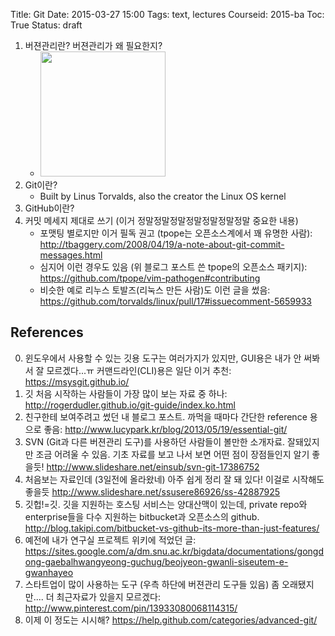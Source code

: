 Title: Git
Date: 2015-03-27 15:00
Tags: text, lectures
Courseid: 2015-ba
Toc: True
Status: draft

1. 버젼관리란? 버젼관리가 왜 필요한지?
    - [<img src="images/manual-vc.png" width="200px">](https://twitter.com/echojuliett/status/506707667314683905)
2. Git이란?
    - Built by Linus Torvalds, also the creator the Linux OS kernel
3. GitHub이란?
4. 커밋 메세지 제대로 쓰기 (이거 정말정말정말정말정말정말정말 중요한 내용)
    - 포맷팅 별로지만 이거 필독 권고 (tpope는 오픈소스계에서 꽤 유명한 사람): http://tbaggery.com/2008/04/19/a-note-about-git-commit-messages.html 
    - 심지어 이런 경우도 있음 (위 블로그 포스트 쓴 tpope의 오픈소스 패키지): https://github.com/tpope/vim-pathogen#contributing
    - 비슷한 예로 리누스 토발즈(리눅스 만든 사람)도 이런 글을 썼음: https://github.com/torvalds/linux/pull/17#issuecomment-5659933

## References

0. 윈도우에서 사용할 수 있는 깃용 도구는 여러가지가 있지만, GUI용은 내가 안 써봐서 잘 모르겠다...ㅠ 커맨드라인(CLI)용은 일단 이거 추천: https://msysgit.github.io/
1. 깃 처음 시작하는 사람들이 가장 많이 보는 자료 중 하나: http://rogerdudler.github.io/git-guide/index.ko.html
2. 친구한테 보여주려고 썼던 내 블로그 포스트. 까먹을 때마다 간단한 reference 용으로 좋음: http://www.lucypark.kr/blog/2013/05/19/essential-git/
3. SVN (Git과 다른 버젼관리 도구)를 사용하던 사람들이 볼만한 소개자료. 잘돼있지만 조금 어려울 수 있음. 기초 자료를 보고 나서 보면 어떤 점이 장점들인지 알기 좋을듯! http://www.slideshare.net/einsub/svn-git-17386752
4. 처음보는 자료인데 (3일전에 올라왔네) 아주 쉽게 정리 잘 돼 있다! 이걸로 시작해도 좋을듯 http://www.slideshare.net/ssusere86926/ss-42887925
5. 깃헙!=깃. 깃을 지원하는 호스팅 서비스는 양대산맥이 있는데, private repo와 enterprise들을 다수 지원하는 bitbucket과 오픈소스의 github. http://blog.takipi.com/bitbucket-vs-github-its-more-than-just-features/
6. 예전에 내가 연구실 프로젝트 위키에 적었던 글: https://sites.google.com/a/dm.snu.ac.kr/bigdata/documentations/gongdong-gaebalhwangyeong-guchug/beojyeon-gwanli-siseutem-e-gwanhayeo
7. 스타트업이 많이 사용하는 도구 (우측 하단에 버젼관리 도구들 있음) 좀 오래됐지만.... 더 최근자료가 있을지 모르겠다: http://www.pinterest.com/pin/13933080068114315/
8. 이제 이 정도는 시시해? https://help.github.com/categories/advanced-git/
